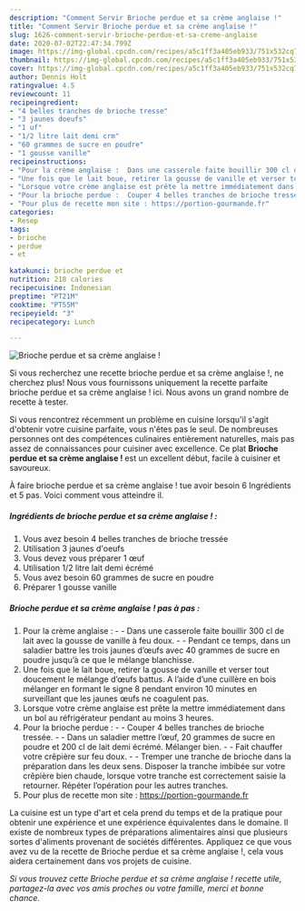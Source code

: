 ```yaml
---
description: "Comment Servir Brioche perdue et sa crème anglaise !"
title: "Comment Servir Brioche perdue et sa crème anglaise !"
slug: 1626-comment-servir-brioche-perdue-et-sa-creme-anglaise
date: 2020-07-02T22:47:34.799Z
image: https://img-global.cpcdn.com/recipes/a5c1ff3a405eb933/751x532cq70/brioche-perdue-et-sa-creme-anglaise-photo-principale-de-la-recette.jpg
thumbnail: https://img-global.cpcdn.com/recipes/a5c1ff3a405eb933/751x532cq70/brioche-perdue-et-sa-creme-anglaise-photo-principale-de-la-recette.jpg
cover: https://img-global.cpcdn.com/recipes/a5c1ff3a405eb933/751x532cq70/brioche-perdue-et-sa-creme-anglaise-photo-principale-de-la-recette.jpg
author: Dennis Holt
ratingvalue: 4.5
reviewcount: 11
recipeingredient:
- "4 belles tranches de brioche tresse"
- "3 jaunes doeufs"
- "1 uf"
- "1/2 litre lait demi crm"
- "60 grammes de sucre en poudre"
- "1 gousse vanille"
recipeinstructions:
- "Pour la crème anglaise :  Dans une casserole faite bouillir 300 cl de lait avec la gousse de vanille à feu doux.  Pendant ce temps, dans un saladier battre les trois jaunes d’œufs avec 40 grammes de sucre en poudre jusqu’à ce que le mélange blanchisse."
- "Une fois que le lait boue, retirer la gousse de vanille et verser tout doucement le mélange d’œufs battus. A l’aide d’une cuillère en bois mélanger en formant le signe 8 pendant environ 10 minutes en surveillant que les jaunes œufs ne coagulent pas."
- "Lorsque votre crème anglaise est prête la mettre immédiatement dans un bol au réfrigérateur pendant au moins 3 heures."
- "Pour la brioche perdue :  Couper 4 belles tranches de brioche tressée.  Dans un saladier mettre l’œuf, 20 grammes de sucre en poudre et 200 cl de lait demi écrémé. Mélanger bien.  Fait chauffer votre crêpière sur feu doux.  Tremper une tranche de brioche dans la préparation dans les deux sens. Disposer la tranche imbibée sur votre crêpière bien chaude, lorsque votre tranche est correctement saisie la retourner. Répéter l’opération pour les autres tranches."
- "Pour plus de recette mon site : https://portion-gourmande.fr"
categories:
- Resep
tags:
- brioche
- perdue
- et

katakunci: brioche perdue et 
nutrition: 218 calories
recipecuisine: Indonesian
preptime: "PT21M"
cooktime: "PT55M"
recipeyield: "3"
recipecategory: Lunch

---
```



![Brioche perdue et sa crème anglaise !](https://img-global.cpcdn.com/recipes/a5c1ff3a405eb933/751x532cq70/brioche-perdue-et-sa-creme-anglaise-photo-principale-de-la-recette.jpg)

Si vous recherchez une recette brioche perdue et sa crème anglaise !, ne cherchez plus! Nous vous fournissons uniquement la recette parfaite brioche perdue et sa crème anglaise ! ici. Nous avons un grand nombre de recette à tester.

Si vous rencontrez récemment un problème en cuisine lorsqu'il s'agit d'obtenir votre cuisine parfaite, vous n'êtes pas le seul. De nombreuses personnes ont des compétences culinaires entièrement naturelles, mais pas assez de connaissances pour cuisiner avec excellence. Ce plat <strong> Brioche perdue et sa crème anglaise ! </strong> est un excellent début, facile à cuisiner et savoureux.

<!--inarticleads1-->

À faire brioche perdue et sa crème anglaise ! tue avoir besoin 6 Ingrédients et 5 pas. Voici comment vous atteindre il.

##### Ingrédients de brioche perdue et sa crème anglaise ! :

1. Vous avez besoin 4 belles tranches de brioche tressée
1. Utilisation 3 jaunes d&#39;oeufs
1. Vous devez vous préparer 1 œuf
1. Utilisation 1/2 litre lait demi écrémé
1. Vous avez besoin 60 grammes de sucre en poudre
1. Préparer 1 gousse vanille




<!--inarticleads2-->

##### Brioche perdue et sa crème anglaise ! pas à pas :

1. Pour la crème anglaise : -  - Dans une casserole faite bouillir 300 cl de lait avec la gousse de vanille à feu doux. -  - Pendant ce temps, dans un saladier battre les trois jaunes d’œufs avec 40 grammes de sucre en poudre jusqu’à ce que le mélange blanchisse.
1. Une fois que le lait boue, retirer la gousse de vanille et verser tout doucement le mélange d’œufs battus. A l’aide d’une cuillère en bois mélanger en formant le signe 8 pendant environ 10 minutes en surveillant que les jaunes œufs ne coagulent pas.
1. Lorsque votre crème anglaise est prête la mettre immédiatement dans un bol au réfrigérateur pendant au moins 3 heures.
1. Pour la brioche perdue : -  - Couper 4 belles tranches de brioche tressée. -  - Dans un saladier mettre l’œuf, 20 grammes de sucre en poudre et 200 cl de lait demi écrémé. Mélanger bien. -  - Fait chauffer votre crêpière sur feu doux. -  - Tremper une tranche de brioche dans la préparation dans les deux sens. Disposer la tranche imbibée sur votre crêpière bien chaude, lorsque votre tranche est correctement saisie la retourner. Répéter l’opération pour les autres tranches.
1. Pour plus de recette mon site : https://portion-gourmande.fr




<!--inarticleads1-->

<p>
La cuisine est un type d'art et cela prend du temps et de la pratique pour obtenir une expérience et une expérience équivalentes dans le domaine. Il existe de nombreux types de préparations alimentaires ainsi que plusieurs sortes d'aliments provenant de sociétés différentes. Appliquez ce que vous avez vu de la recette de Brioche perdue et sa crème anglaise !, cela vous aidera certainement dans vos projets de cuisine.
</p>

<p>
<i>Si vous trouvez cette Brioche perdue et sa crème anglaise ! recette utile, partagez-la avec vos amis proches ou votre famille, merci et bonne chance.</i>
</p>
